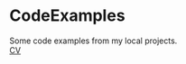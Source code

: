 # CodeExamples
Some code examples from my local projects.  
[CV](https://drive.google.com/file/d/15BBdjIOZnfE7qznKBpJ07LFvo7MGcjg8/view?pli=1)
